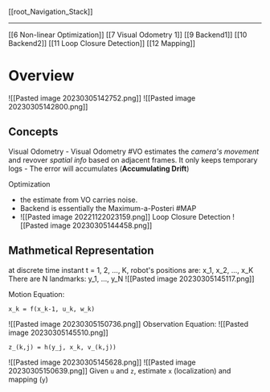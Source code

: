 [[root_Navigation_Stack]]
****
[[6 Non-linear Optimization]]
[[7 Visual Odometry 1]]
[[9 Backend1]]
[[10 Backend2]]
[[11 Loop Closure Detection]]
[[12 Mapping]]
# Overview
![[Pasted image 20230305142752.png]]
![[Pasted image 20230305142800.png]]

## Concepts
Visual Odometry
	- Visual Odometry #VO estimates the _camera's movement_ and revover _spatial info_ based on adjacent frames. It only keeps temporary logs
	- The error will accumulates (**Accumulating Drift**)

Optimization
- the estimate from VO carries noise. 
- Backend is essentially the Maximum-a-Posteri #MAP 
- ![[Pasted image 20221122023159.png]]
Loop Closure Detection
![[Pasted image 20230305144458.png]]

## Mathmetical Representation
at discrete time instant t = 1, 2, ..., K,
robot's positions are: x_1, x_2, ..., x_K
There are N landmarks: y_1, ..., y_N
![[Pasted image 20230305145117.png]]

Motion Equation:
```
x_k = f(x_k-1, u_k, w_k)
```
![[Pasted image 20230305150736.png]]
Observation Equation:
![[Pasted image 20230305145510.png]]
```
z_(k,j) = h(y_j, x_k, v_(k,j))
```
![[Pasted image 20230305145628.png]]
![[Pasted image 20230305150639.png]]
Given `u` and `z`, estimate `x` (localization) and mapping (`y`)
